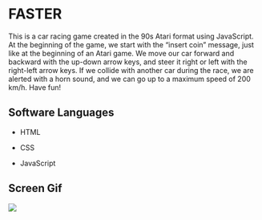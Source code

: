 <h1>FASTER</h1>

This is a car racing game created in the 90s Atari format using JavaScript. At the beginning of the game, we start with the “insert coin” message, just like at the beginning of an Atari game. We move our car forward and backward with the up-down arrow keys, and steer it right or left with the right-left arrow keys. If we collide with another car during the race, we are alerted with a horn sound, and we can go up to a maximum speed of 200 km/h. Have fun!

<h2> Software Languages </h2>

- HTML

- CSS

- JavaScript

<h2> Screen Gif </h2>

![](giflik.gif)